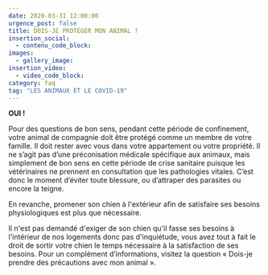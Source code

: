 ```yaml
---
date: 2020-03-31 12:00:00
urgence_post: false
title: DOIS-JE PROTÉGER MON ANIMAL ?
insertion_social:
  - contenu_code_block:
images:
  - gallery_image:
insertion_video:
  - video_code_block:
category: faq
tag: "LES ANIMAUX ET LE COVID-19"
---
```


**OUI \!**

Pour des questions de bon sens, pendant cette p&eacute;riode de confinement, votre animal de compagnie doit &ecirc;tre prot&eacute;g&eacute; comme un membre de votre famille. Il doit rester avec vous dans votre appartement ou votre propri&eacute;t&eacute;. Il ne s’agit pas d’une pr&eacute;conisation m&eacute;dicale sp&eacute;cifique aux animaux, mais simplement de bon sens en cette p&eacute;riode de crise sanitaire puisque les v&eacute;t&eacute;rinaires ne prennent en consultation que les pathologies vitales. C’est donc le moment d’&eacute;viter toute blessure, ou d’attraper des parasites ou encore la teigne.

En revanche, promener son chien &agrave; l'ext&eacute;rieur afin de satisfaire ses besoins physiologiques est plus que n&eacute;cessaire.

Il n'est pas demand&eacute; d'exiger de son chien qu'il fasse ses besoins &agrave; l'int&eacute;rieur de nos logements donc pas d'inqui&eacute;tude, vous avez tout &agrave; fait le droit de sortir votre chien le temps n&eacute;cessaire &agrave; la satisfaction de ses besoins. Pour un compl&eacute;ment d’informations, visitez la question &laquo; Dois-je prendre des pr&eacute;cautions avec mon animal &raquo;.